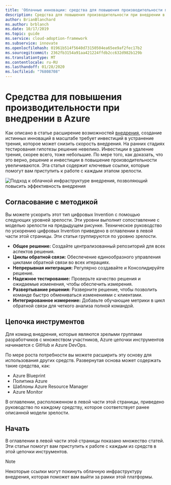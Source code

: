 ```yaml
---
title: 'Облачные инновации: средства для повышения производительности при внедрении в Azure'
description: Средства для повышения производительности при внедрении в Azure
author: BrianBlanchard
ms.author: brblanch
ms.date: 10/17/2019
ms.topic: guide
ms.service: cloud-adoption-framework
ms.subservice: innovate
ms.openlocfilehash: 01961b514f5640d73150504ea65ee9af2fec17b2
ms.sourcegitcommit: 2362fb3154a91aa421224ffdb2cc632d982b129b
ms.translationtype: MT
ms.contentlocale: ru-RU
ms.lasthandoff: 01/28/2020
ms.locfileid: "76808708"
---
```

# <a name="tools-to-empower-adoption-in-azure"></a>Средства для повышения производительности при внедрении в Azure

Как описано в статье расширение возможностей [внедрения](../considerations/ci-cd.md), создание истинных инноваций в масштабе требует инвестиций в устранение трения, которое может снизить скорость внедрения. На ранних стадиях тестирования гипотезы решение невелико. Инвестиции в удаление трения, скорее всего, тоже небольшие. По мере того, как доказать, что это верно, решение и инвестиции в повышение производительности увеличиваются. Эта статья содержит ключевые ссылки, которые помогут вам приступить к работе с каждым этапом зрелости.

![Подход к облачной инфраструктуре внедрения, позволяющий повысить эффективность внедрения](../../_images/innovate/empower-adoption-maturity.png)

## <a name="alignment-to-the-methodology"></a>Согласование с методикой

Вы можете ускорить этот тип цифровых Invention с помощью следующих уровней зрелости. Эти уровни выполнит сопоставление с моделью зрелости на предыдущем рисунке. Техническое руководство по ускорению цифровых Invention приведено в оглавлении в левой части этой страницы. Эти статьи группируются по уровню зрелости.

- **Общее решение:** Создайте централизованный репозиторий для всех аспектов решения.
- **Циклы обратной связи:** Обеспечение единообразного управления циклами обратной связи во всех итерациях.
- **Непрерывная интеграция:** Регулярно создавайте и Консолидируйте решение.
- **Надежное тестирование:** Проверьте качество решения и ожидаемые изменения, чтобы обеспечить измерения.
- **Развертывание решения:** Разверните решение, чтобы позволить команде быстро обмениваться изменениями с клиентами.
- **Интегрированное измерение:** Добавьте обучающие метрики в цикл обратной связи для четкого анализа полной командой.

## <a name="toolchain"></a>Цепочка инструментов

Для команд внедрения, которые являются зрелыми группами разработчиков с множеством участников, Azure цепочки инструментов начинается с GitHub и Azure DevOps.

По мере роста потребности вы можете расширить эту основу для использования других средств. Развернутая основа может содержать такие средства, как:

- Azure Blueprint
- Политика Azure
- Шаблоны Azure Resource Manager
- Azure Monitor

В оглавлении, расположенном в левой части этой страницы, приведено руководство по каждому средству, которое соответствует ранее описанной модели зрелости.

## <a name="get-started"></a>Начать

В оглавлении в левой части этой страницы показано множество статей. Эти статьи помогут вам приступить к работе с каждым из средств в этой цепочки инструментов.

> [!NOTE]
> Некоторые ссылки могут покинуть облачную инфраструктуру внедрения, которая поможет вам выйти за рамки этой платформы.
